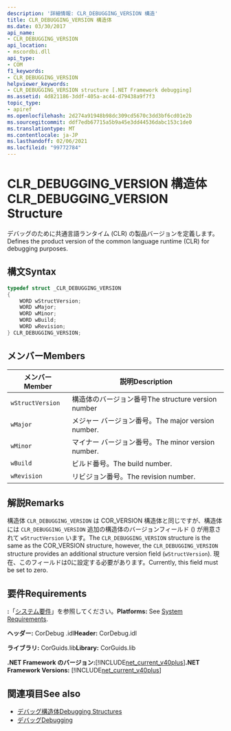 ```yaml
---
description: '詳細情報: CLR_DEBUGGING_VERSION 構造'
title: CLR_DEBUGGING_VERSION 構造体
ms.date: 03/30/2017
api_name:
- CLR_DEBUGGING_VERSION
api_location:
- mscordbi.dll
api_type:
- COM
f1_keywords:
- CLR_DEBUGGING_VERSION
helpviewer_keywords:
- CLR_DEBUGGING_VERSION structure [.NET Framework debugging]
ms.assetid: 4d821186-3ddf-405a-ac44-d79438a9f7f3
topic_type:
- apiref
ms.openlocfilehash: 2d274a91948b98dc309cd5670c3dd3bf6cd01e2b
ms.sourcegitcommit: ddf7edb67715a5b9a45e3dd44536dabc153c1de0
ms.translationtype: MT
ms.contentlocale: ja-JP
ms.lasthandoff: 02/06/2021
ms.locfileid: "99772784"
---
```

# <a name="clr_debugging_version-structure"></a><span data-ttu-id="97d86-103">CLR_DEBUGGING_VERSION 構造体</span><span class="sxs-lookup"><span data-stu-id="97d86-103">CLR_DEBUGGING_VERSION Structure</span></span>

<span data-ttu-id="97d86-104">デバッグのために共通言語ランタイム (CLR) の製品バージョンを定義します。</span><span class="sxs-lookup"><span data-stu-id="97d86-104">Defines the product version of the common language runtime (CLR) for debugging purposes.</span></span>  
  
## <a name="syntax"></a><span data-ttu-id="97d86-105">構文</span><span class="sxs-lookup"><span data-stu-id="97d86-105">Syntax</span></span>  
  
```cpp  
typedef struct _CLR_DEBUGGING_VERSION  
{  
    WORD wStructVersion;
    WORD wMajor;
    WORD wMinor;
    WORD wBuild;
    WORD wRevision;
} CLR_DEBUGGING_VERSION;
```  
  
## <a name="members"></a><span data-ttu-id="97d86-106">メンバー</span><span class="sxs-lookup"><span data-stu-id="97d86-106">Members</span></span>  
  
|<span data-ttu-id="97d86-107">メンバー</span><span class="sxs-lookup"><span data-stu-id="97d86-107">Member</span></span>|<span data-ttu-id="97d86-108">説明</span><span class="sxs-lookup"><span data-stu-id="97d86-108">Description</span></span>|  
|------------|-----------------|  
|`wStructVersion`|<span data-ttu-id="97d86-109">構造体のバージョン番号</span><span class="sxs-lookup"><span data-stu-id="97d86-109">The structure version number</span></span>|  
|`wMajor`|<span data-ttu-id="97d86-110">メジャー バージョン番号。</span><span class="sxs-lookup"><span data-stu-id="97d86-110">The major version number.</span></span>|  
|`wMinor`|<span data-ttu-id="97d86-111">マイナー バージョン番号。</span><span class="sxs-lookup"><span data-stu-id="97d86-111">The minor version number.</span></span>|  
|`wBuild`|<span data-ttu-id="97d86-112">ビルド番号。</span><span class="sxs-lookup"><span data-stu-id="97d86-112">The build number.</span></span>|  
|`wRevision`|<span data-ttu-id="97d86-113">リビジョン番号。</span><span class="sxs-lookup"><span data-stu-id="97d86-113">The revision number.</span></span>|  
  
## <a name="remarks"></a><span data-ttu-id="97d86-114">解説</span><span class="sxs-lookup"><span data-stu-id="97d86-114">Remarks</span></span>  

 <span data-ttu-id="97d86-115">構造体 `CLR_DEBUGGING_VERSION` は COR_VERSION 構造体と同じですが、構造体には `CLR_DEBUGGING_VERSION` 追加の構造体のバージョンフィールド () が用意されて `wStructVersion` います。</span><span class="sxs-lookup"><span data-stu-id="97d86-115">The `CLR_DEBUGGING_VERSION` structure is the same as the COR_VERSION structure, however, the `CLR_DEBUGGING_VERSION` structure provides an additional structure version field (`wStructVersion`).</span></span> <span data-ttu-id="97d86-116">現在、このフィールドは0に設定する必要があります。</span><span class="sxs-lookup"><span data-stu-id="97d86-116">Currently, this field must be set to zero.</span></span>  
  
## <a name="requirements"></a><span data-ttu-id="97d86-117">要件</span><span class="sxs-lookup"><span data-stu-id="97d86-117">Requirements</span></span>  

 <span data-ttu-id="97d86-118">**:**「[システム要件](../../get-started/system-requirements.md)」を参照してください。</span><span class="sxs-lookup"><span data-stu-id="97d86-118">**Platforms:** See [System Requirements](../../get-started/system-requirements.md).</span></span>  
  
 <span data-ttu-id="97d86-119">**ヘッダー:** CorDebug .idl</span><span class="sxs-lookup"><span data-stu-id="97d86-119">**Header:** CorDebug.idl</span></span>  
  
 <span data-ttu-id="97d86-120">**ライブラリ:** CorGuids.lib</span><span class="sxs-lookup"><span data-stu-id="97d86-120">**Library:** CorGuids.lib</span></span>  
  
 <span data-ttu-id="97d86-121">**.NET Framework のバージョン:**[!INCLUDE[net_current_v40plus](../../../../includes/net-current-v40plus-md.md)]</span><span class="sxs-lookup"><span data-stu-id="97d86-121">**.NET Framework Versions:** [!INCLUDE[net_current_v40plus](../../../../includes/net-current-v40plus-md.md)]</span></span>  
  
## <a name="see-also"></a><span data-ttu-id="97d86-122">関連項目</span><span class="sxs-lookup"><span data-stu-id="97d86-122">See also</span></span>

- [<span data-ttu-id="97d86-123">デバッグ構造体</span><span class="sxs-lookup"><span data-stu-id="97d86-123">Debugging Structures</span></span>](debugging-structures.md)
- [<span data-ttu-id="97d86-124">デバッグ</span><span class="sxs-lookup"><span data-stu-id="97d86-124">Debugging</span></span>](index.md)
